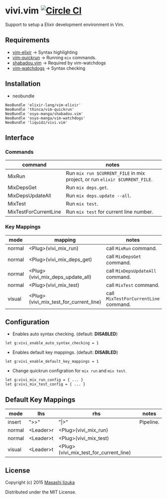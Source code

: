 # vivi.vim [![Circle CI](https://circleci.com/gh/liquidz/vivi.vim.svg?style=svg)](https://circleci.com/gh/liquidz/vivi.vim)

Support to setup a Elixir development environment in Vim.

## Requirements

* [vim-elixir](https://github.com/elixir-lang/vim-elixir) -> Syntax highlighting
* [vim-quickrun](https://github.com/thinca/vim-quickrun) -> Running `mix` commands.
* [shabadou.vim](https://github.com/osyo-manga/shabadou.vim) -> Required by vim-watchdogs
* [vim-watchdogs](https://github.com/osyo-manga/vim-watchdogs) -> Syntax checking

## Installation

 * neobundle
```
NeoBundle 'elixir-lang/vim-elixir'
NeoBundle 'thinca/vim-quickrun'
NeoBundle 'osyo-manga/shabadou.vim'
NeoBundle 'osyo-manga/vim-watchdogs'
NeoBundle 'liquidz/vivi.vim'
```

## Interface

### Commands

| command | notes |
| ------- | ----- |
| MixRun  | Run `mix run $CURRENT_FILE` in mix project, or run `elixir $CURRENT_FILE`. |
| MixDepsGet | Run `mix deps.get`. |
| MixDepsUpdateAll | Run `mix deps.update --all`. |
| MixTest | Run `mix test`. |
| MixTestForCurrentLine | Run `mix test` for current line number. |

### Key Mappings

| mode | mapping | notes |
| ---- | ------- | ----- |
| normal | \<Plug\>(vivi_mix_run) | call `MixRun` command. |
| normal | \<Plug\>(vivi_mix_deps_get) | call `MixDepsGet` command. |
| normal | \<Plug\>(vivi_mix_deps_update_all) | call `MixDepsUpdateAll` command. |
| normal | \<Plug\>(vivi_mix_test) | call `MixTest` command. |
| visual | \<Plug\>(vivi_mix_test_for_current_line) | call `MixTestForCurrentLine` command. |

## Configuration

* Enables auto syntax checking. (default: **DISABLED**)
```
let g:vivi_enable_auto_syntax_checking = 1
```
* Enables default key mappings. (default: **DISABLED**)
```
let g:vivi_enable_default_key_mappings = 1
```
* Change quickrun configration for `mix run` and `mix test`.
```
let g:vivi_mix_run_config = { ... }
let g:vivi_mix_test_config = { ... }
```

## Default Key Mappings

| mode   | lhs   | rhs  | notes |
| ------ | ----- | ---- | ----- |
| insert | ">>"  | "\|>" | Pipeline. |
| normal | \<Leader\>r  | \<Plug\>(vivi_mix_run) | |
| normal | \<Leader\>t  | \<Plug\>(vivi_mix_test) | |
| visual | \<Leader\>t  | \<Plug\>(vivi_mix_test_for_current_line) | |

## License

Copyright (c) 2015 [Masashi Iizuka](http://twitter.com/uochan)

Distributed under the MIT License.

